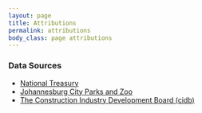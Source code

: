 ```yaml
---
layout: page
title: Attributions
permalink: attributions
body_class: page attributions
---
```


### Data Sources

- [National Treasury](http://www.treasury.gov.za/publications/other/Database%20of%20Restricted%20Suppliers.pdf)
- [Johannesburg City Parks and Zoo](http://www.jhbcityparks.com/pdfs/National%20Treasury%20database%20for%20Restricted%20Suppliers.pdf)
- [The Construction Industry Development Board (cidb)](http://www.cidb.org.za/Tenders/Documents/SCM_database_restricted_suppliers_31_July_2012.pdf)
